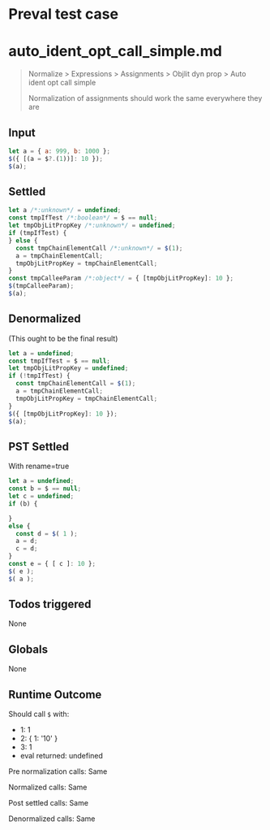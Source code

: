 # Preval test case

# auto_ident_opt_call_simple.md

> Normalize > Expressions > Assignments > Objlit dyn prop > Auto ident opt call simple
>
> Normalization of assignments should work the same everywhere they are

## Input

`````js filename=intro
let a = { a: 999, b: 1000 };
$({ [(a = $?.(1))]: 10 });
$(a);
`````


## Settled


`````js filename=intro
let a /*:unknown*/ = undefined;
const tmpIfTest /*:boolean*/ = $ == null;
let tmpObjLitPropKey /*:unknown*/ = undefined;
if (tmpIfTest) {
} else {
  const tmpChainElementCall /*:unknown*/ = $(1);
  a = tmpChainElementCall;
  tmpObjLitPropKey = tmpChainElementCall;
}
const tmpCalleeParam /*:object*/ = { [tmpObjLitPropKey]: 10 };
$(tmpCalleeParam);
$(a);
`````


## Denormalized
(This ought to be the final result)

`````js filename=intro
let a = undefined;
const tmpIfTest = $ == null;
let tmpObjLitPropKey = undefined;
if (!tmpIfTest) {
  const tmpChainElementCall = $(1);
  a = tmpChainElementCall;
  tmpObjLitPropKey = tmpChainElementCall;
}
$({ [tmpObjLitPropKey]: 10 });
$(a);
`````


## PST Settled
With rename=true

`````js filename=intro
let a = undefined;
const b = $ == null;
let c = undefined;
if (b) {

}
else {
  const d = $( 1 );
  a = d;
  c = d;
}
const e = { [ c ]: 10 };
$( e );
$( a );
`````


## Todos triggered


None


## Globals


None


## Runtime Outcome


Should call `$` with:
 - 1: 1
 - 2: { 1: '10' }
 - 3: 1
 - eval returned: undefined

Pre normalization calls: Same

Normalized calls: Same

Post settled calls: Same

Denormalized calls: Same
